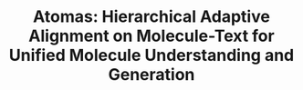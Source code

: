 ---
layout: default  
title:  "Atomas: Hierarchical Adaptive Alignment on Molecule-Text for Unified Molecule Understanding and Generation"  
categories: conference  
topics: ["AI4Sci", "Drug Discovery"]
authors: "Yikun Zhang, Geyan Ye, Chaohao Yuan, Bo Han, <strong>Long-Kai Huang</strong>, Jianhua Yao, Wei Liu, Yu Rong"  
venue: "International Conference on Learning Representations"  
abbr: "ICLR"  
year: "2025"  
---